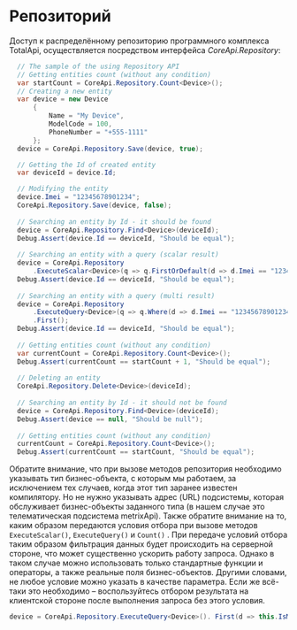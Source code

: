 Репозиторий
===================
Доступ к распределённому репозиторию программного комплекса TotalApi, осуществляется посредством интерфейса *CoreApi.Repository*:
```C#
  // The sample of the using Repository API
  // Getting entities count (without any condition)
  var startCount = CoreApi.Repository.Count<Device>();
  // Creating a new entity
  var device = new Device
      {
          Name = "My Device", 
          ModelCode = 100,
          PhoneNumber = "+555-1111"
      };
  device = CoreApi.Repository.Save(device, true);

  // Getting the Id of created entity
  var deviceId = device.Id;

  // Modifying the entity
  device.Imei = "12345678901234";
  CoreApi.Repository.Save(device, false);
  
  // Searching an entity by Id - it should be found
  device = CoreApi.Repository.Find<Device>(deviceId);
  Debug.Assert(device.Id == deviceId, "Should be equal");
  
  // Searching an entity with a query (scalar result)
  device = CoreApi.Repository
      .ExecuteScalar<Device>(q => q.FirstOrDefault(d => d.Imei == "12345678901234"));
  Debug.Assert(device.Id == deviceId, "Should be equal");
 
  // Searching an entity with a query (multi result)
  device = CoreApi.Repository
      .ExecuteQuery<Device>(q => q.Where(d => d.Imei == "12345678901234"))
      .First();
  Debug.Assert(device.Id == deviceId, "Should be equal");
  
  // Getting entities count (without any condition)
  var currentCount = CoreApi.Repository.Count<Device>();
  Debug.Assert(currentCount == startCount + 1, "Should be equal");
  
  // Deleting an entity
  CoreApi.Repository.Delete<Device>(deviceId);
  
  // Searching an entity by Id - it should not be found
  device = CoreApi.Repository.Find<Device>(deviceId);
  Debug.Assert(device == null, "Should be null");
  
  // Getting entities count (without any condition)
  currentCount = CoreApi.Repository.Count<Device>();
  Debug.Assert(currentCount == startCount, "Should be equal");
```
Обратите внимание, что при вызове методов репозитория необходимо указывать тип бизнес-объекта, с которым мы работаем, за исключением тех случаев, когда этот тип заранее известен компилятору. Но не нужно указывать адрес (URL) подсистемы, которая обслуживает бизнес-объекты заданного типа (в нашем случае это телематическая подсистема metrixApi). 
Также обратите внимание на то, каким образом передаются условия отбора при вызове методов `ExecuteScalar()`, `ExecuteQuery()` и `Count()` .  При передаче условий отбора таким образом фильтрация данных будет происходить на серверной стороне, что может существенно ускорить работу запроса. Однако в таком случае можно использовать только стандартные функции и операторы, а также реальные поля бизнес-объектов.  Другими словами, не любое условие можно указать в качестве параметра. Если же всё-таки это необходимо – воспользуйтесь отбором результата на клиентской стороне после выполнения запроса без этого условия.

```C#
device = CoreApi.Repository.ExecuteQuery<Device>(). First(d => this.IsMatched(d));
```